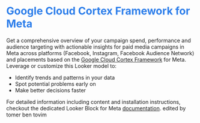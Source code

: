 <h1><span style="color:#2d7eea">Google Cloud Cortex Framework for Meta</span></h1>

Get a comprehensive overview of your campaign spend, performance and audience targeting with actionable insights for paid media campaigns in Meta across platforms (Facebook, Instagram, Facebook Audience Network) and placements based on the [Google Cloud Cortex Framework](https://cloud.google.com/solutions/cortex#google-cloud-cortex-framework) for Meta. Leverage or customize this Looker model to:
* Identify trends and patterns in your data
* Spot potential problems early on
* Make better decisions faster

For detailed information including content and installation instructions, checkout the dedicated Looker Block for Meta [documentation](https://cloud.google.com/cortex/docs/looker-block-meta).
edited by tomer ben tovim
